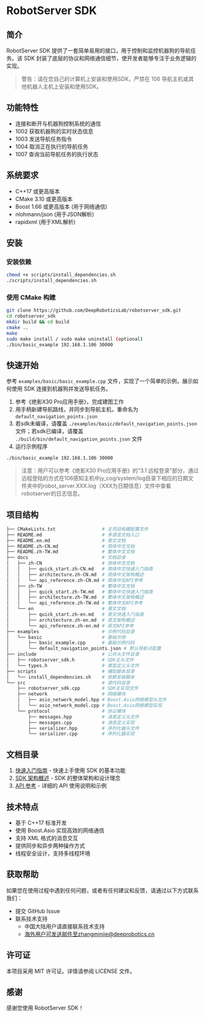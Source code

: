 # RobotServer SDK

## 简介

RobotServer SDK 提供了一套简单易用的接口，用于控制和监控机器狗的导航任务。该 SDK 封装了底层的协议和网络通信细节，使开发者能够专注于业务逻辑的实现。

> 警告：请在您自己的计算机上安装和使用SDK，严禁在 106 导航主机或其他机器人主机上安装和使用SDK。

## 功能特性

- 连接和断开与机器狗控制系统的通信
- 1002 获取机器狗的实时状态信息
- 1003 发送导航任务指令
- 1004 取消正在执行的导航任务
- 1007 查询当前导航任务的执行状态

## 系统要求

- C++17 或更高版本
- CMake 3.10 或更高版本
- Boost 1.66 或更高版本 (用于网络通信)
- nlohmann/json (用于JSON解析)
- rapidxml (用于XML解析)

## 安装

### 安装依赖

```bash
chmod +x scripts/install_dependencies.sh
./scripts/install_dependencies.sh
```

### 使用 CMake 构建

```bash
git clone https://github.com/DeepRoboticsLab/robotserver_sdk.git
cd robotserver_sdk
mkdir build && cd build
cmake ..
make
sudo make install / sudo make uninstall (optional)
./bin/basic_example 192.168.1.106 30000
```

## 快速开始

参考 `examples/basic/basic_example.cpp` 文件，实现了一个简单的示例，展示如何使用 SDK 连接到机器狗并发送导航任务。

1. 参考《绝影X30 Pro应用手册》，完成建图工作
2. 用手柄新建导航路线，并同步到导航主机，重命名为`default_navigation_points.json`
3. 若sdk未编译，请覆盖 `./examples/basic/default_navigation_points.json` 文件；若sdk已编译，请覆盖 `./build/bin/default_navigation_points.json` 文件
4. 运行示例程序

```bash
./bin/basic_example 192.168.1.106 30000
```

> 注意：用户可以参考《绝影X30 Pro应用手册》的“3.1 远程登录”部分，通过远程登陆的方式在106感知主机中jy_cog/system/log目录下相应的日期文件夹中的robot_server.XXX.log（XXX为日期信息）文件中查看robotserver的日志信息。

## 项目结构

```bash
├── CMakeLists.txt                 # 主项目构建配置文件
├── README.md                      # 多语言文档入口
├── README.en.md                   # 英文文档
├── README.zh-CN.md                # 简体中文文档
├── README.zh-TW.md                # 繁体中文文档
├── docs                           # 文档目录
│   ├── zh-CN                      # 简体中文文档
│   │   ├── quick_start.zh-CN.md   # 简体中文快速入门指南
│   │   ├── architecture.zh-CN.md  # 简体中文架构概述
│   │   └── api_reference.zh-CN.md # 简体中文API参考
│   ├── zh-TW                      # 繁体中文文档
│   │   ├── quick_start.zh-TW.md   # 繁体中文快速入门指南
│   │   ├── architecture.zh-TW.md  # 繁体中文架构概述
│   │   └── api_reference.zh-TW.md # 繁体中文API参考
│   └── en                         # 英文文档
│       ├── quick_start.zh-en.md   # 英文快速入门指南
│       ├── architecture.zh-en.md  # 英文架构概述
│       └── api_reference.zh-en.md # 英文API参考
├── examples                       # 示例代码目录
│   └── basic                      # 基础示例
│       ├── basic_example.cpp      # 基础示例代码
│       └── default_navigation_points.json # 默认导航点配置
├── include                        # 公共头文件目录
│   ├── robotserver_sdk.h          # SDK主头文件
│   └── types.h                    # 类型定义头文件
├── scripts                        # 辅助脚本目录
│   └── install_dependencies.sh    # 依赖安装脚本
└── src                            # 源代码目录
    ├── robotserver_sdk.cpp        # SDK主实现文件
    ├── network                    # 网络模块
    │   ├── asio_network_model.hpp # Boost.Asio网络模型头文件
    │   └── asio_network_model.cpp # Boost.Asio网络模型实现
    └── protocol                   # 协议模块
        ├── messages.hpp           # 消息定义头文件
        ├── messages.cpp           # 消息定义实现
        ├── serializer.hpp         # 序列化器头文件
        └── serializer.cpp         # 序列化器实现
```

## 文档目录

1. [快速入门指南](docs/zh-CN/quick_start.zh-CN.md) - 快速上手使用 SDK 的基本功能
2. [SDK 架构概述](docs/zh-CN/architecture.zh-CN.md) - SDK 的整体架构和设计理念
3. [API 参考](docs/zh-CN/api_reference.zh-CN.md) - 详细的 API 使用说明和示例

## 技术特点

- 基于 C++17 标准开发
- 使用 Boost.Asio 实现高效的网络通信
- 支持 XML 格式的消息交互
- 提供同步和异步两种操作方式
- 线程安全设计，支持多线程环境

## 获取帮助

如果您在使用过程中遇到任何问题，或者有任何建议和反馈，请通过以下方式联系我们：

- 提交 GitHub Issue
- 联系技术支持
    - 中国大陆用户请直接联系技术支持
    - 海外用户可发送邮件至zhangminjie@deeprobotics.cn

## 许可证

本项目采用 MIT 许可证。详情请参阅 LICENSE 文件。

## 感谢

感谢您使用 RobotServer SDK！
